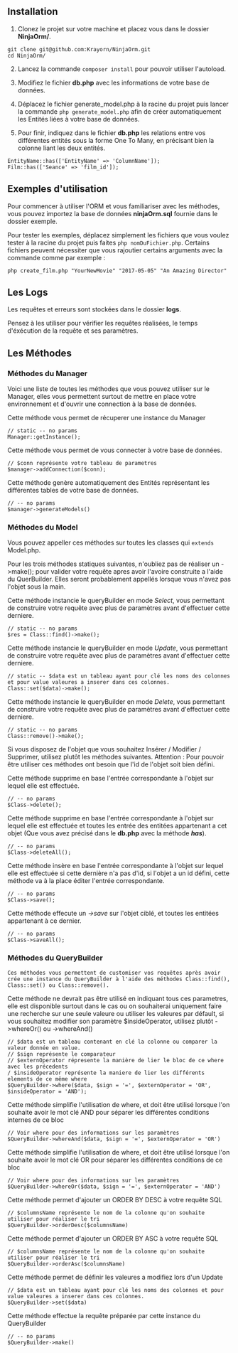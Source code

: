 ## Installation

1. Clonez le projet sur votre machine et placez vous dans le dossier **NinjaOrm/**.

```
git clone git@github.com:Krayorn/NinjaOrm.git
cd NinjaOrm/
```
2. Lancez la commande ```composer install``` pour pouvoir utiliser l'autoload.

3. Modifiez le fichier **db.php** avec les informations de votre base de données.

4. Déplacez le fichier generate_model.php à la racine du projet puis lancer la commande ```php generate_model.php``` afin de créer automatiquement les Entités liées à votre base de données.

5. Pour finir, indiquez dans le fichier **db.php** les relations entre vos différentes entités sous la forme One To Many, en précisant bien la colonne liant les deux entités.

```
EntityName::has(['EntityName' => 'ColumnName']);
Film::has(['Seance' => 'film_id']);
```

## Exemples d'utilisation

Pour commencer à utiliser l'ORM et vous familiariser avec les méthodes, vous pouvez importez la base de données **ninjaOrm.sql** fournie dans le dossier exemple.

Pour tester les exemples, déplacez simplement les fichiers que vous voulez tester à la racine du projet puis faites ```php nomDuFichier.php```.
Certains fichiers peuvent nécessiter que vous rajoutier certains arguments avec la commande comme par exemple :
```
php create_film.php "YourNewMovie" "2017-05-05" "An Amazing Director"
```

## Les Logs

Les requêtes et erreurs sont stockées dans le dossier **logs**.

Pensez à les utiliser pour vérifier les requêtes réalisées, le temps d'éxécution de la requête et ses paramètres.

## Les Méthodes

### Méthodes du Manager

Voici une liste de toutes les méthodes que vous pouvez utiliser sur le Manager, elles vous permettent surtout de mettre en place votre environnement et d'ouvrir une connection à la base de données.

Cette méthode vous permet de récuperer une instance du Manager

    // static -- no params
    Manager::getInstance();

Cette méthode vous permet de vous connecter à votre base de données.

    // $conn représente votre tableau de parametres
    $manager->addConnection($conn);


Cette méthode genère automatiquement des Entités représentant les différentes tables de votre base de données.

    // -- no params
    $manager->generateModels()

### Méthodes du Model

Vous pouvez appeller ces méthodes sur toutes les classes qui ```extends``` Model.php.

Pour les trois méthodes statiques suivantes, n'oubliez pas de réaliser un ->make(); pour valider votre requête apres avoir l'avoire construite a l'aide du QuerBuilder. Elles seront probablement appellés lorsque vous n'avez pas l'objet sous la main.

Cette méthode instancie le queryBuilder en mode *Select*, vous permettant de construire votre requête avec plus de paramètres avant d'effectuer cette derniere.

    // static -- no params
    $res = Class::find()->make();

Cette méthode instancie le queryBuilder en mode *Update*, vous permettant de construire votre requête avec plus de paramètres avant d'effectuer cette derniere.

    // static -- $data est un tableau ayant pour clé les noms des colonnes et pour value valeures a inserer dans ces colonnes.
    Class::set($data)->make();

Cette méthode instancie le queryBuilder en mode *Delete*, vous permettant de construire votre requête avec plus de paramètres avant d'effectuer cette derniere.

    // static -- no params
    Class::remove()->make();

Si vous disposez de l'objet que vous souhaitez Insérer / Modifier / Supprimer, utilisez plutôt les méthodes suivantes. Attention : Pour pouvoir être utiliser ces méthodes ont besoin que l'id de l'objet soit bien défini.

Cette méthode supprime en base l'entrée correspondante à l'objet sur lequel elle est effectuée.

    // -- no params
    $Class->delete();

Cette méthode supprime en base l'entrée correspondante à l'objet sur lequel elle est effectuée et toutes les entrée des entitées appartenant a cet objet (Que vous avez précisé dans le **db.php** avec la méthode ***has***).

    // -- no params
    $Class->deleteAll();

Cette méthode insère en base l'entrée correspondante à l'objet sur lequel elle est effectuée si cette dernière n'a pas d'id, si l'objet a un id défini, cette méthode va à la place éditer l'entrée correspondante.

    // -- no params
    $Class->save();

Cette méthode effecute un *->save* sur l'objet ciblé, et toutes les entitées appartenant à ce dernier.

    // -- no params
    $Class->saveAll();

### Méthodes du QueryBuilder

    Ces méthodes vous permettent de customiser vos requêtes après avoir crée une instance du QueryBuilder à l'aide des méthodes Class::find(), Class::set() ou Class::remove().

Cette méthode ne devrait pas être utilisé en indiquant tous ces parametres, elle est disponible surtout dans le cas ou on souhaiterai uniquement faire une recherche sur une seule valeure ou utiliser les valeures par défault, si vous souhaitez modifier son paramètre $insideOperator, utilisez plutôt ->whereOr() ou ->whereAnd()

    // $data est un tableau contenant en clé la colonne ou comparer la valeur donnée en value.
    // $sign représente le comparateur
    // $externOperator répresente la manière de lier le bloc de ce where avec les précedents
    / $insideOperator représente la maniere de lier les différents elements de ce même where
    $QueryBuilder->where($data, $sign = '=', $externOperator = 'OR', $insideOperator = 'AND');

Cette méthode simplifie l'utilisation de where, et doit être utilisé lorsque l'on souhaite avoir le mot clé AND pour séparer les différentes conditions internes de ce bloc

    // Voir where pour des informations sur les paramètres
    $QueryBuilder->whereAnd($data, $sign = '=', $externOperator = 'OR')

Cette méthode simplifie l'utilisation de where, et doit être utilisé lorsque l'on souhaite avoir le mot clé OR pour séparer les différentes conditions de ce bloc

    // Voir where pour des informations sur les paramètres
    $QueryBuilder->whereOr($data, $sign = '=', $externOperator = 'AND')

Cette méthode permet d'ajouter un ORDER BY DESC à votre requête SQL

    // $columnsName représente le nom de la colonne qu'on souhaite utiliser pour réaliser le tri
    $QueryBuilder->orderDesc($columnsName)

Cette méthode permet d'ajouter un ORDER BY ASC à votre requête SQL

    // $columnsName représente le nom de la colonne qu'on souhaite utiliser pour réaliser le tri
    $QueryBuilder->orderAsc($columnsName)


Cette méthode permet de définir les valeures a modifiez lors d'un Update

    // $data est un tableau ayant pour clé les noms des colonnes et pour value valeures a inserer dans ces colonnes.
    $QueryBuilder->set($data)

Cette méthode effectue la requête préparée par cette instance du QueryBuilder

    // -- no params
    $QueryBuilder->make()
